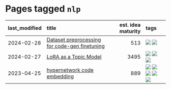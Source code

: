 # Pages tagged `nlp`

|last_modified|title|est. idea maturity|tags
|:---|:---|---:|:---|
|2024-02-28|[Dataset preprocessing for code-gen finetuning](../codegen_preprocessing.md)|513|[![](https://img.shields.io/badge/tag-experimental-1614f8)](../tags/experimental.md) [![](https://img.shields.io/badge/tag-nlp-2b1224)](../tags/nlp.md)|
|2024-02-27|[LoRA as a Topic Model](../lora_lda.md)|3495|[![](https://img.shields.io/badge/tag-experimental-1614f8)](../tags/experimental.md) [![](https://img.shields.io/badge/tag-finetuning-b59164)](../tags/finetuning.md) [![](https://img.shields.io/badge/tag-nlp-2b1224)](../tags/nlp.md)|
|2023-04-25|[hypernetwork code embedding](../hypernetwork_embedding_for_code.md)|889|[![](https://img.shields.io/badge/tag-embeddings-7fafe1)](../tags/embeddings.md) [![](https://img.shields.io/badge/tag-llm-a3de36)](../tags/llm.md) [![](https://img.shields.io/badge/tag-machinelearning-7385b0)](../tags/machinelearning.md) [![](https://img.shields.io/badge/tag-models-4377c4)](../tags/models.md) [![](https://img.shields.io/badge/tag-nlp-2b1224)](../tags/nlp.md)|